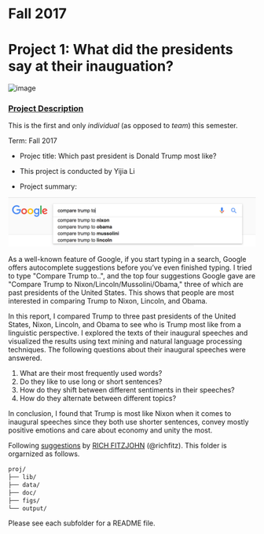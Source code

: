 # Fall 2017
# Project 1: What did the presidents say at their inauguation?

![image](figs/title.jpg)

### [Project Description](doc/)
This is the first and only *individual* (as opposed to *team*) this semester. 

Term: Fall 2017

+ Projec title: Which past president is Donald Trump most like?
+ This project is conducted by Yijia Li

+ Project summary: 

![image](figs/image.png)

As a well-known feature of Google, if you start typing in a search, Google offers autocomplete suggestions before you’ve even finished typing. I tried to type "Compare Trump to..", and the top four suggestions Google gave are "Compare Trump to Nixon/Lincoln/Mussolini/Obama," three of which are past presidents of the United States. This shows that people are most interested in comparing Trump to Nixon, Lincoln, and Obama. 

In this report, I compared Trump to three past presidents of the United States, Nixon, Lincoln, and Obama to see who is Trump most like from a linguistic perspective. I explored the texts of their inaugural speeches and visualized the results using text mining and natural language processing techniques. The following questions about their inaugural speeches were answered.

1. What are their most frequently used words?
2. Do they like to use long or short sentences?
3. How do they shift between different sentiments in their speeches?
4. How do they alternate between different topics?

In conclusion, I found that Trump is most like Nixon when it comes to inaugural speeches since they both use shorter sentences, convey mostly positive emotions and care about economy and unity the most.



Following [suggestions](http://nicercode.github.io/blog/2013-04-05-projects/) by [RICH FITZJOHN](http://nicercode.github.io/about/#Team) (@richfitz). This folder is orgarnized as follows.

```
proj/
├── lib/
├── data/
├── doc/
├── figs/
└── output/
```

Please see each subfolder for a README file.
